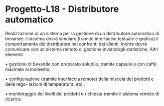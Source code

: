 # Progetto-L18 - Distributore automatico
Realizzazione di un sistema per la gestione di un distributore automatico di bevande.
Il sistema dovrà simulare (tramite interfaccia testuale e grafica) il comportamento del
distributore nei confronti dei clienti. Inoltre dovrà comunicare con un sistema remoto di
gestione inviandogli statistiche. Altri elementi

•    gestione di bevande con preparato solubile, tramite capsule o con caffè macinato
	  al momento;
  
•   configurazione (tramite interfaccia remota) della miscela dei prodotti e delle rego-
	  lazioni di temperatura, etc.;
  
•   monitoraggio dei livelli dei prodotti e richiesta tramite il sistema remoto di ricarica.
